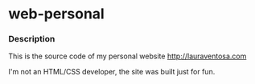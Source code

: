 # web-personal

### Description
This is the source code of my personal website http://lauraventosa.com 

I'm not an HTML/CSS developer, the site was built just for fun.
